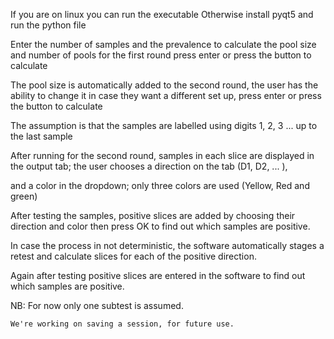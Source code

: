 If you are on linux you can run the executable
Otherwise install pyqt5 and run the python file

Enter the number of samples and the prevalence to calculate the pool size and number of pools for the first round
press enter or press the button to calculate

The pool size is automatically added to the second round, the user has the ability to change it in case they want
a different set up, press enter or press the button to calculate

The assumption is that the samples are labelled using digits 1, 2, 3 ... up to the last sample

After running for the second round, samples in each slice are displayed in the output tab; the user chooses a direction on the tab (D1, D2, ... ), 

and a color in the dropdown; only three colors are used (Yellow, Red and green)

After testing the samples, positive slices are added by choosing their direction and color then press OK to find out which samples are positive.

In case the process in not deterministic, the software automatically stages a retest and calculate slices for each of the positive direction.

Again after testing positive slices are entered in the software to find out which samples are positive.

NB: For now only one subtest is assumed.
    
    We're working on saving a session, for future use.
